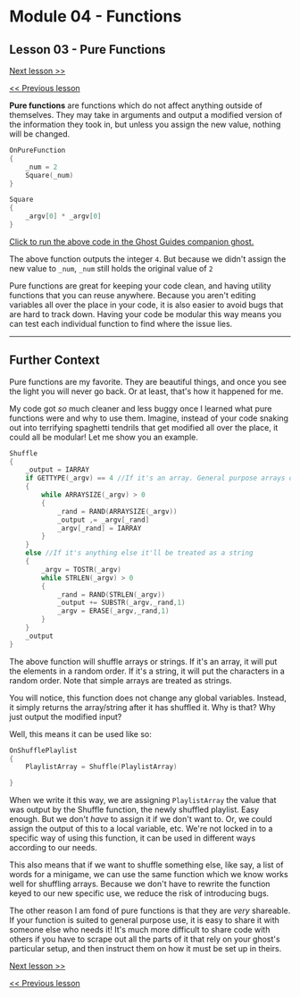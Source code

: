 # Module 04 - Functions

## Lesson 03 - Pure Functions

[Next lesson >>](../module_04_functions/04_embedded_elements.md)

[<< Previous lesson](../module_04_functions/02_thinking_with_functions.md)

**Pure functions** are functions which do not affect anything outside of themselves. They may take in arguments and output a modified version of the information they took in, but unless you assign the new value, nothing will be changed.

```c
OnPureFunction
{
	_num = 2
	Square(_num)
}

Square
{
	_argv[0] * _argv[0]
}
```

[Click to run the above code in the Ghost Guides companion ghost.](https://zichqec.github.io/s-the-skeleton/jump.html?url=x-ukagaka-link%3Atype%3Devent%26ghost%3DGhost%20Guides%26info%3DOnExample.M4.L3.PureFunction)

The above function outputs the integer `4`. But because we didn't assign the new value to `_num`, `_num` still holds the original value of `2`

Pure functions are great for keeping your code clean, and having utility functions that you can reuse anywhere. Because you aren't editing variables all over the place in your code, it is also easier to avoid bugs that are hard to track down. Having your code be modular this way means you can test each individual function to find where the issue lies.

---

## Further Context

Pure functions are my favorite. They are beautiful things, and once you see the light you will never go back. Or at least, that's how it happened for me.

My code got *so* much cleaner and less buggy once I learned what pure functions were and why to use them. Imagine, instead of your code snaking out into terrifying spaghetti tendrils that get modified all over the place, it could all be modular! Let me show you an example.

```c
Shuffle
{
	_output = IARRAY
	if GETTYPE(_argv) == 4 //If it's an array. General purpose arrays only!
	{
		while ARRAYSIZE(_argv) > 0
		{
			_rand = RAND(ARRAYSIZE(_argv))
			_output ,= _argv[_rand]
			_argv[_rand] = IARRAY
		}
	}
	else //If it's anything else it'll be treated as a string
	{
		_argv = TOSTR(_argv)
		while STRLEN(_argv) > 0
		{
			_rand = RAND(STRLEN(_argv))
			_output += SUBSTR(_argv,_rand,1)
			_argv = ERASE(_argv,_rand,1)
		}
	}
	_output
}
```

The above function will shuffle arrays or strings. If it's an array, it will put the elements in a random order. If it's a string, it will put the characters in a random order. Note that simple arrays are treated as strings.

You will notice, this function does not change any global variables. Instead, it simply returns the array/string after it has shuffled it. Why is that? Why just output the modified input?

Well, this means it can be used like so:

```c
OnShufflePlaylist
{
	PlaylistArray = Shuffle(PlaylistArray)

}
```

When we write it this way, we are assigning `PlaylistArray` the value that was output by the Shuffle function, the newly shuffled playlist. Easy enough. But we don't *have* to assign it if we don't want to. Or, we could assign the output of this to a local variable, etc. We're not locked in to a specific way of using this function, it can be used in different ways according to our needs.

This also means that if we want to shuffle something else, like say, a list of words for a minigame, we can use the same function which we know works well for shuffling arrays. Because we don't have to rewrite the function keyed to our new specific use, we reduce the risk of introducing bugs.

The other reason I am fond of pure functions is that they are *very* shareable. If your function is suited to general purpose use, it is easy to share it with someone else who needs it! It's much more difficult to share code with others if you have to scrape out all the parts of it that rely on your ghost's particular setup, and then instruct them on how it must be set up in theirs.

[Next lesson >>](../module_04_functions/04_embedded_elements.md)

[<< Previous lesson](../module_04_functions/02_thinking_with_functions.md)
